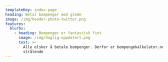 ```yaml
---
templateKey: index-page
heading: Betal bompenger med glede
image: /img/header-photo-twitter.png
features:
  blurbs:
    - heading: Bompenger er fantastisk fint
      image: /img/daglig-oppdatert.png
      text: >-
        Alle elsker å betale bompenger. Derfor er bompengekalkulator.no helt
        strålende
---
```


